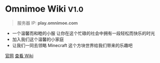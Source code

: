 # Omnimoe Wiki <small>V1.0</small>

> 服务器 IP: **play.omnimoe.com**

- 一个温馨而和睦的小服 让你在这个忙碌的社会中拥有一段轻松而快乐的时光
- 加入我们这个温馨的小家庭
- 让我们一同去领略 Minecraft 这个方块世界给我们带来的乐趣吧

[官网](https://www.omnimoe.com)
[查看 Wiki](#欢迎)

